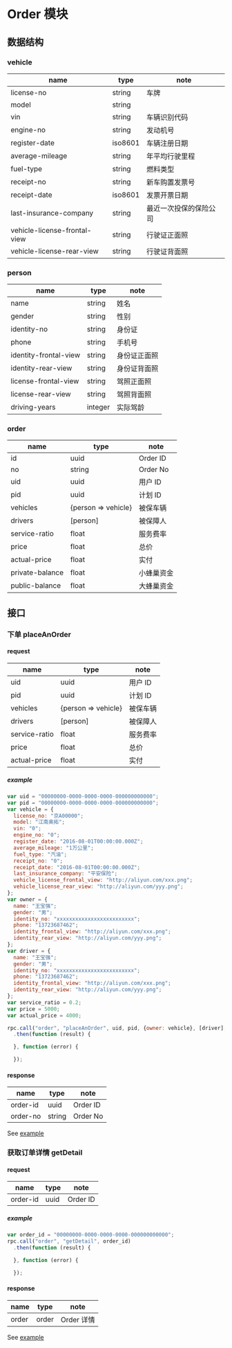 # Order 模块

## 数据结构

### vehicle

|name|type|note|
|----|----|----|
|license-no|string|车牌|
|model|string||
|vin|string|车辆识别代码|
|engine-no|string|发动机号|
|register-date|iso8601|车辆注册日期|
|average-mileage|string|年平均行驶里程|
|fuel-type|string|燃料类型|
|receipt-no|string|新车购置发票号|
|receipt-date|iso8601|发票开票日期|
|last-insurance-company|string|最近一次投保的保险公司|
|vehicle-license-frontal-view|string|行驶证正面照|
|vehicle-license-rear-view|string|行驶证背面照|

### person

|name|type|note|
|----|----|----|
|name|string|姓名|
|gender|string|性别|
|identity-no|string|身份证|
|phone|string|手机号|
|identity-frontal-view|string|身份证正面照|
|identity-rear-view|string|身份证背面照|
|license-frontal-view|string|驾照正面照|
|license-rear-view|string|驾照背面照|
|driving-years|integer|实际驾龄|

### order

|name|type|note|
|----|----|----|
|id|uuid|Order ID|
|no|string|Order No|
|uid|uuid|用户 ID|
|pid|uuid|计划 ID|
|vehicles|{person => vehicle}|被保车辆|
|drivers|[person]|被保障人|
|service-ratio|float|服务费率|
|price|float|总价|
|actual-price|float|实付|
|private-balance|float|小蜂巢资金|
|public-balance|float|大蜂巢资金|

## 接口

### 下单 placeAnOrder

#### request

|name|type|note|
|----|----|----|
|uid|uuid|用户 ID|
|pid|uuid|计划 ID|
|vehicles|{person => vehicle}|被保车辆|
|drivers|[person]|被保障人|
|service-ratio|float|服务费率|
|price|float|总价|
|actual-price|float|实付|

##### example

```javascript
var uid = "00000000-0000-0000-0000-000000000000";
var pid = "00000000-0000-0000-0000-000000000000";
var vehicle = {
  license_no: "京A00000";
  model: "江南奥拓";
  vin: "0";
  engine_no: "0";
  register_date: "2016-08-01T00:00:00.000Z";
  average_mileage: "1万公里";
  fuel_type: "汽油";
  receipt_no: "0";
  receipt_date: "2016-08-01T00:00:00.000Z";
  last_insurance_company: "平安保险";
  vehicle_license_frontal_view: "http://aliyun.com/xxx.png";
  vehicle_license_rear_view: "http://aliyun.com/yyy.png";
};
var owner = {
  name: "王宝强";
  gender: "男";
  identity_no: "xxxxxxxxxxxxxxxxxxxxxxxxx";
  phone: "13723687462";
  identity_frontal_view: "http://aliyun.com/xxx.png";
  identity_rear_view: "http://aliyun.com/yyy.png";
};
var driver = {
  name: "王宝强";
  gender: "男";
  identity_no: "xxxxxxxxxxxxxxxxxxxxxxxxx";
  phone: "13723687462";
  identity_frontal_view: "http://aliyun.com/xxx.png";
  identity_rear_view: "http://aliyun.com/yyy.png";
};
var service_ratio = 0.2;
var price = 5000;
var actual_price = 4000;

rpc.call("order", "placeAnOrder", uid, pid, {owner: vehicle}, [driver], service_ratio, price, actual_price)
  .then(function (result) {

  }, function (error) {

  });
```

#### response

|name|type|note|
|----|----|----|
|order-id|uuid|Order ID|
|order-no|string|Order No|

See [example](../data/order/placeAnOrder.json)

### 获取订单详情 getDetail

#### request

|name|type|note|
|----|----|----|
|order-id|uuid|Order ID|

##### example

```javascript
var order_id = "00000000-0000-0000-0000-000000000000";
rpc.call("order", "getDetail", order_id)
  .then(function (result) {

  }, function (error) {

  });
```

#### response

|name|type|note|
|----|----|----|
|order|order|Order 详情|

See [example](../data/order/getDetail.json)
